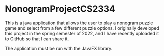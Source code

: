 # NonogramProjectCS2334

This is a java application that allows the user to play a nonogram puzzle game and select from a few different puzzle options. 
I originally developed this project in the spring semester of 2022, and I have recently uploaded it to GitHub so that I can share it.

The application must be run with the JavaFX library.
